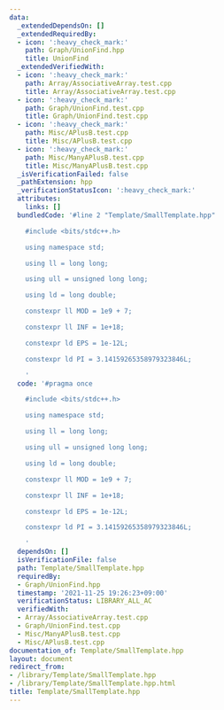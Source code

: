 ```yaml
---
data:
  _extendedDependsOn: []
  _extendedRequiredBy:
  - icon: ':heavy_check_mark:'
    path: Graph/UnionFind.hpp
    title: UnionFind
  _extendedVerifiedWith:
  - icon: ':heavy_check_mark:'
    path: Array/AssociativeArray.test.cpp
    title: Array/AssociativeArray.test.cpp
  - icon: ':heavy_check_mark:'
    path: Graph/UnionFind.test.cpp
    title: Graph/UnionFind.test.cpp
  - icon: ':heavy_check_mark:'
    path: Misc/APlusB.test.cpp
    title: Misc/APlusB.test.cpp
  - icon: ':heavy_check_mark:'
    path: Misc/ManyAPlusB.test.cpp
    title: Misc/ManyAPlusB.test.cpp
  _isVerificationFailed: false
  _pathExtension: hpp
  _verificationStatusIcon: ':heavy_check_mark:'
  attributes:
    links: []
  bundledCode: '#line 2 "Template/SmallTemplate.hpp"

    #include <bits/stdc++.h>

    using namespace std;

    using ll = long long;

    using ull = unsigned long long;

    using ld = long double;

    constexpr ll MOD = 1e9 + 7;

    constexpr ll INF = 1e+18;

    constexpr ld EPS = 1e-12L;

    constexpr ld PI = 3.14159265358979323846L;

    '
  code: '#pragma once

    #include <bits/stdc++.h>

    using namespace std;

    using ll = long long;

    using ull = unsigned long long;

    using ld = long double;

    constexpr ll MOD = 1e9 + 7;

    constexpr ll INF = 1e+18;

    constexpr ld EPS = 1e-12L;

    constexpr ld PI = 3.14159265358979323846L;

    '
  dependsOn: []
  isVerificationFile: false
  path: Template/SmallTemplate.hpp
  requiredBy:
  - Graph/UnionFind.hpp
  timestamp: '2021-11-25 19:26:23+09:00'
  verificationStatus: LIBRARY_ALL_AC
  verifiedWith:
  - Array/AssociativeArray.test.cpp
  - Graph/UnionFind.test.cpp
  - Misc/ManyAPlusB.test.cpp
  - Misc/APlusB.test.cpp
documentation_of: Template/SmallTemplate.hpp
layout: document
redirect_from:
- /library/Template/SmallTemplate.hpp
- /library/Template/SmallTemplate.hpp.html
title: Template/SmallTemplate.hpp
---
```

